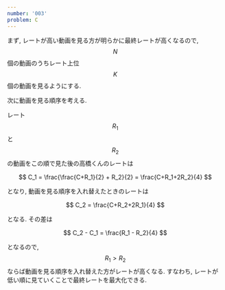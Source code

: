 ```yaml
---
number: '003'
problem: C
---
```

まず, レートが高い動画を見る方が明らかに最終レートが高くなるので, $$ N $$ 個の動画のうちレート上位 $$ K $$ 個の動画を見るようにする.

次に動画を見る順序を考える.

レート $$ R_1 $$ と $$ R_2 $$ の動画をこの順で見た後の高橋くんのレートは

$$
C_1 = \frac{\frac{C+R_1}{2} + R_2}{2} = \frac{C+R_1+2R_2}{4}
$$

となり, 動画を見る順序を入れ替えたときのレートは

$$
C_2 = \frac{C+R_2+2R_1}{4}
$$

となる. その差は

$$
C_2 - C_1 = \frac{R_1 - R_2}{4}
$$

となるので, $$ R_1 \gt R_2 $$ ならば動画を見る順序を入れ替えた方がレートが高くなる. すなわち, レートが低い順に見ていくことで最終レートを最大化できる.
